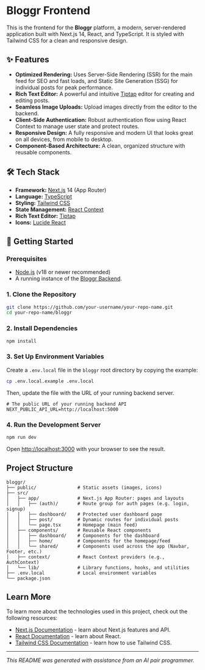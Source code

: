 # Bloggr Frontend

This is the frontend for the **Bloggr** platform, a modern, server-rendered application built with Next.js 14, React, and TypeScript. It is styled with Tailwind CSS for a clean and responsive design.

## ✨ Features

-   **Optimized Rendering:** Uses Server-Side Rendering (SSR) for the main feed for SEO and fast loads, and Static Site Generation (SSG) for individual posts for peak performance.
-   **Rich Text Editor:** A powerful and intuitive [Tiptap](https://tiptap.dev/) editor for creating and editing posts.
-   **Seamless Image Uploads:** Upload images directly from the editor to the backend.
-   **Client-Side Authentication:** Robust authentication flow using React Context to manage user state and protect routes.
-   **Responsive Design:** A fully responsive and modern UI that looks great on all devices, from mobile to desktop.
-   **Component-Based Architecture:** A clean, organized structure with reusable components.

## 🛠️ Tech Stack

-   **Framework:** [Next.js](https://nextjs.org/) 14 (App Router)
-   **Language:** [TypeScript](https://www.typescriptlang.org/)
-   **Styling:** [Tailwind CSS](https://tailwindcss.com/)
-   **State Management:** [React Context](https://react.dev/learn/passing-data-deeply-with-context)
-   **Rich Text Editor:** [Tiptap](https://tiptap.dev/)
-   **Icons:** [Lucide React](https://lucide.dev/)

## 🚀 Getting Started

### Prerequisites

-   [Node.js](https://nodejs.org/) (v18 or newer recommended)
-   A running instance of the [Bloggr Backend](https://github.com/your-username/your-repo-name/tree/main/bloggr-backend).

### 1. Clone the Repository

```bash
git clone https://github.com/your-username/your-repo-name.git
cd your-repo-name/bloggr
```

### 2. Install Dependencies

```bash
npm install
```

### 3. Set Up Environment Variables

Create a `.env.local` file in the `bloggr` root directory by copying the example:
```bash
cp .env.local.example .env.local
```
Then, update the file with the URL of your running backend server.

```env
# The public URL of your running backend API
NEXT_PUBLIC_API_URL=http://localhost:5000
```

### 4. Run the Development Server

```bash
npm run dev
```

Open [http://localhost:3000](http://localhost:3000) with your browser to see the result.

## Project Structure

```
bloggr/
├── public/               # Static assets (images, icons)
├── src/
│   ├── app/              # Next.js App Router: pages and layouts
│   │   ├── (auth)/       # Route group for auth pages (e.g. login, signup)
│   │   ├── dashboard/    # Protected user dashboard page
│   │   ├── post/         # Dynamic routes for individual posts
│   │   └── page.tsx      # Homepage (main feed)
│   ├── components/       # Reusable React components
│   │   ├── dashboard/    # Components for the dashboard
│   │   ├── home/         # Components for the homepage/feed
│   │   └── shared/       # Components used across the app (Navbar, Footer, etc.)
│   ├── context/          # React Context providers (e.g., AuthContext)
│   └── lib/              # Library functions, hooks, and utilities
├── .env.local            # Local environment variables
└── package.json
```

## Learn More

To learn more about the technologies used in this project, check out the following resources:

-   [Next.js Documentation](https://nextjs.org/docs) - learn about Next.js features and API.
-   [React Documentation](https://react.dev/) - learn about React.
-   [Tailwind CSS Documentation](https://tailwindcss.com/docs) - learn how to use Tailwind CSS.

---

_This README was generated with assistance from an AI pair programmer._
